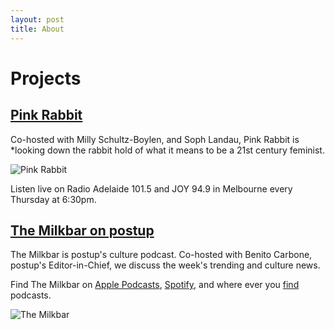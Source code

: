 ```yaml
---
layout: post
title: About
---
```


# Projects

## [Pink Rabbit](http://radioadelaide.org.au/program/pink-rabbit/)

Co-hosted with Milly Schultz-Boylen, and Soph Landau, Pink Rabbit is *looking down the rabbit hold of what it means to be a 21st century feminist.

![Pink Rabbit](https://pbs.twimg.com/profile_images/1083158254924918784/1KjMs8R2_400x400.jpg)

Listen live on Radio Adelaide 101.5 and JOY 94.9 in Melbourne every Thursday at 6:30pm.

## [The Milkbar on postup](https://podcasts.apple.com/au/podcast/the-milkbar/id1478059008)

The Milkbar is postup's culture podcast. Co-hosted with Benito Carbone, postup's Editor-in-Chief, we discuss the week's trending and culture news.

Find The Milkbar on [Apple Podcasts](https://podcasts.apple.com/au/podcast/the-milkbar/id1478059008), [Spotify](https://open.spotify.com/show/1jZ8UrvFnje63aQNC4fzo2), and where ever you [find](https://player.whooshkaa.com/shows/the-milkbar) podcasts.

![The Milkbar](https://images.whooshkaa.com/podcasts/podcast_8805/podcast_media/56655d-milkbar_updated.png?size=500x500)